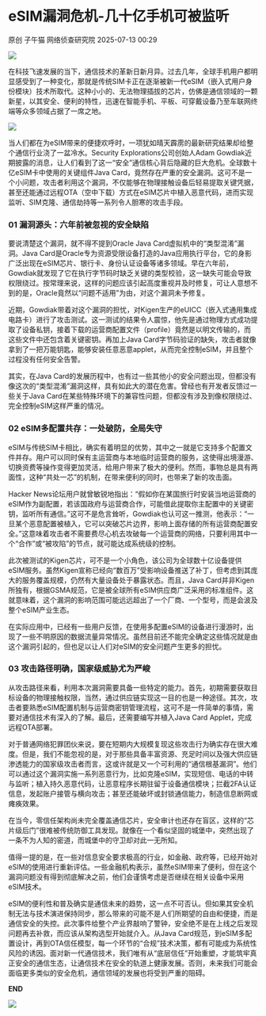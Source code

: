 #  eSIM漏洞危机-几十亿手机可被监听  
原创 子午猫  网络侦查研究院   2025-07-13 00:29  
  
![](https://mmbiz.qpic.cn/sz_mmbiz_png/4kCmTUe2v2bujwd3M0M1ICStsbhAHWtth8dQwoBBFoNDafDAzGbm1sCA8bqVWIjs40A8lu9rtuD4yeOOwDNadg/640?wx_fmt=png "")  
  
  
  
在科技飞速发展的当下，通信技术的革新日新月异。过去几年，全球手机用户都明显感受到了一种变化，那就是传统SIM卡正在逐渐被新一代eSIM（嵌入式用户身份模块）技术所取代。这种小小的、无法物理插拔的芯片，仿佛是通信领域的一颗新星，以其安全、便利的特性，迅速在智能手机、平板、可穿戴设备乃至车联网终端等众多领域占据了一席之地。  
  
![](https://mmbiz.qpic.cn/sz_mmbiz_png/Ok4fxxCpBb4ZlVOZhMsM6ibGRbzvicWk5tGbmHDHfhtPDNrgh7JPwYiacMNoCYVvpcGdXMHKo9gdXt9mB8oG3NZGw/640?wx_fmt=png&from=appmsg "")  
  
当人们都在为eSIM带来的便捷欢呼时，一项犹如晴天霹雳的最新研究结果却给整个通信行业浇了一盆冷水。Security Explorations公司创始人Adam Gowdiak近期披露的消息，让人们看到了这一“安全”通信核心背后隐藏的巨大危机。全球数十亿eSIM卡中使用的关键组件Java Card，竟然存在严重的安全漏洞。这可不是一个小问题，攻击者利用这个漏洞，不仅能够在物理接触设备后轻易提取关键凭据，甚至还能通过远程OTA（空中下载）方式在eSIM芯片中植入恶意代码，进而实现监听、SIM克隆、通信劫持等一系列令人胆寒的攻击手段。  
### 01 漏洞源头：六年前被忽视的安全缺陷  
  
要说清楚这个漏洞，就不得不提到Oracle Java Card虚拟机中的“类型混淆”漏洞。Java Card是Oracle专为资源受限设备打造的Java应用执行平台，它的身影广泛出现在eSIM芯片、银行卡、身份认证设备等诸多领域。早在六年前，Gowdiak就发现了它在执行字节码时缺乏关键的类型校验，这一缺失可能会导致权限绕过。按常理来说，这样的问题应该引起高度重视并及时修复，可让人意想不到的是，Oracle竟然以“问题不适用”为由，对这个漏洞未予修复。  
  
近期，Gowdiak带着对这个漏洞的担忧，对Kigen生产的eUICC（嵌入式通用集成电路卡）进行了攻击测试。这一测试的结果令人震惊，他先是通过物理方式成功提取了设备私钥，接着下载的运营商配置文件（profile）竟然是以明文传输的，而这些文件中还包含着关键密钥。再加上Java Card字节码验证的缺失，攻击者就像拿到了一把万能钥匙，能够安装任意恶意applet，从而完全控制eSIM，并且整个过程没有任何安全告警。  
  
其实，在Java Card的发展历程中，也有过一些其他小的安全问题出现，但都没有像这次的“类型混淆”漏洞这样，具有如此大的潜在危害。曾经也有开发者反馈过一些关于Java Card在某些特殊环境下的兼容性问题，但都没有涉及到像权限绕过、完全控制eSIM这样严重的情况。  
### 02 eSIM多配置共存：一处破防，全局失守  
  
eSIM与传统SIM卡相比，确实有着明显的优势，其中之一就是它支持多个配置文件并存。用户可以同时保有主运营商与本地临时运营商的服务，这使得出境漫游、切换资费等操作变得更加灵活，给用户带来了极大的便利。然而，事物总是具有两面性，这种“共处一芯”的机制，在带来便利的同时，也带来了新的攻击面。  
  
Hacker News论坛用户就曾敏锐地指出：“假如你在某国旅行时安装当地运营商的eSIM作为副配置，若该国政府与运营商合作，可能借此提取你主配置中的关键密钥，监听所有通信。”这可不是危言耸听，Gowdiak也认可这一推测，他表示：“一旦某个恶意配置被植入，它可以突破芯片边界，影响上面存储的所有运营商配置安全。”这意味着攻击者不需要费尽心机去攻破每一个运营商的网络，只要利用其中一个“合作”或“被攻陷”的节点，就可能达成系统级的控制。  
  
此次被测试的Kigen芯片，可不是一个小角色，该公司为全球数十亿设备提供eSIM服务。虽然Kigen宣称已经向“数百万”受影响设备推送了补丁，但考虑到其庞大的服务覆盖规模，仍然有大量设备处于暴露状态。而且，Java Card并非Kigen所独有，根据GSMA规范，它是被全球所有eSIM供应商广泛采用的标准组件。这就意味着，这个漏洞的影响范围可能远远超出了一个厂商、一个型号，而是会波及整个eSIM产业生态。  
  
在实际应用中，已经有一些用户反馈，在使用多配置eSIM的设备进行漫游时，出现了一些不明原因的数据流量异常情况。虽然目前还不能完全确定这些情况就是由这个漏洞引起的，但也足以让人们对eSIM的安全问题产生更多的担忧。  
### 03 攻击路径明确，国家级威胁尤为严峻  
  
从攻击路径来看，利用本次漏洞需要具备一些特定的能力。首先，初期需要获取目标设备的物理接触权限，当然，通过供应链实现这一目的也是一种途径。其次，攻击者要熟悉eSIM配置机制与运营商密钥管理流程，这可不是一件简单的事情，需要对通信技术有深入的了解。最后，还需要编写并植入Java Card Applet，完成远程OTA部署。  
  
对于普通网络犯罪团伙来说，要在短期内大规模复现这些攻击行为确实存在很大难度。但是，我们不能忽视的是，对于那些具备丰富资源、充足时间以及强大供应链渗透能力的国家级攻击者而言，这或许就是又一个可利用的“通信根基漏洞”。他们可以通过这个漏洞实施一系列恶意行为，比如克隆eSIM，实现短信、电话的中转与监听；植入持久恶意代码，让恶意程序长期驻留于设备通信模块；拦截2FA认证信息，发起账户接管与横向攻击；甚至还能破坏或封锁通信能力，制造信息断网或瘫痪效果。  
  
在当今，零信任架构尚未完全覆盖通信芯片，安全审计也还存在盲区，这样的“芯片级后门”很难被传统防御工具发现。就像在一个看似坚固的城堡中，突然出现了一条不为人知的密道，而城堡中的守卫却对此一无所知。  
  
值得一提的是，在一些对信息安全要求极高的行业，如金融、政府等，已经开始对eSIM的使用进行重新评估。一些金融机构表示，虽然eSIM带来了便利，但在这个漏洞问题没有得到彻底解决之前，他们会谨慎考虑是否继续在相关设备中采用eSIM技术。  
  
eSIM的便利性和普及确实是通信未来的趋势，这一点不可否认。但如果其安全机制无法与技术演进保持同步，那么带来的可能不是人们所期望的自由和便捷，而是通信安全的失控。此次事件给整个产业界敲响了警钟，安全绝不是在上线之后发现问题再去补救，而应该从架构选型开始就介入。从Java Card规范，到eSIM多配置设计，再到OTA信任模型，每一个环节的“合规”技术决策，都有可能成为系统性风险的诱因。面对新一代通信技术，我们唯有从“底层信任”开始重塑，才能筑牢真正安全的通信生态，让通信技术在安全的轨道上健康发展。否则，未来我们可能会面临更多类似的安全危机，通信领域的发展也将受到严重的阻碍。  
  
  
  
**END**  
  
![](https://mmbiz.qpic.cn/sz_mmbiz_png/4kCmTUe2v2bujwd3M0M1ICStsbhAHWtt0VVqCfFLOVnpmeNJ3R59doWtI0AmqLn4Qkic8aAS06l0pATjcYx10zw/640?wx_fmt=png "")  
  
  
